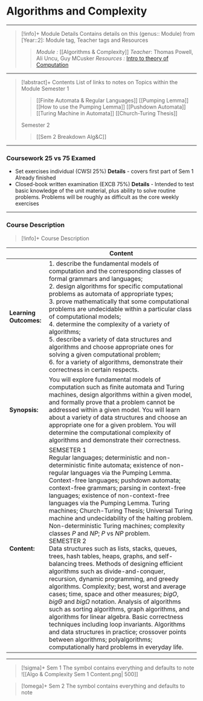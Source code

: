 # Algorithms and Complexity 
---
> [!info]+ Module Details
> Contains details on this (genus:: Module) from [Year::2]: Module tag, Teacher tags and Resources 
> > *Module :*  [[Algorithms & Complexity]]
> > *Teacher*: Thomas Powell, Ali Uncu, Guy MCusker
> > *Resources :* [Intro to theory of Computation](http://debracollege.dspaces.org/bitstream/123456789/671/1/Introduction%20to%20the%20Theory%20of%20Computation_2013%20Sipser.pdf#:~:text=Introduction%20to%20the%20Theory%20of%20Computation,%20Third%20Edition)
> > 

---
> [!abstract]+ Contents
> List of links to notes on Topics within the Module
> Semester 1
> > [[Finite Automata & Regular Languages]]
> [[Pumping Lemma]]
> > [[How to use the Pumping Lemma]]
> > [[Pushdown Automata]]
> > [[Turing Machine in Automata]]
> > [[Church-Turing Thesis]]
> 
> Semester 2 
> > [[Sem 2 Breakdown Alg&C]]
> > 


---
### Coursework 25 vs 75 Examed
- Set exercises individual (CWSI 25%)
	**Details** - covers first part of Sem 1 
		Already finished
- Closed-book written examination (EXCB 75%)
	**Details** - Intended to test basic knowledge of the unit material, plus ability to solve routine problems. Problems will be roughly as difficult as the core weekly exercises
---
### Course Description

> [!info]+  Course Description
> 
|                        | Content        |
| ---------------------- | -------------- |
| **Learning Outcomes:** | 1. describe the fundamental models of computation and the corresponding classes of formal grammars and languages;<br>2. design algorithms for specific computational problems as automata of appropriate types;<br>3. prove mathematically that some computational problems are undecidable within a particular class of computational models;<br>4. determine the complexity of a variety of algorithms;<br>5. describe a variety of data structures and algorithms and choose appropriate ones for solving a given computational problem;<br>6. for a variety of algorithms, demonstrate their correctness in certain respects.                                                                                                                                                                                                                                                                                                                                                                                                                                                                                                                                                                   |
| **Synopsis:**          | You will explore fundamental models of computation such as finite automata and Turing machines, design algorithms within a given model, and formally prove that a problem cannot be addressed within a given model. You will learn about a variety of data structures and choose an appropriate one for a given problem. You will determine the computational complexity of algorithms and demonstrate their correctness.                                                                                                                                                                                                                                                                                                                                                                                                                                                                                                                                                                                                                                                                                                                                                                           |
| **Content:**           | SEMSETER 1 <br> Regular languages; deterministic and non-deterministic finite automata; existence of non-regular languages via the Pumping Lemma. Context-free languages; pushdown automata; context-free grammars; parsing in context-free languages; existence of non-context-free languages via the Pumping Lemma. Turing machines; Church-Turing Thesis; Universal Turing machine and undecidability of the halting problem. Non-deterministic Turing machines; complexity classes $P$ and $NP$; $P$ vs $NP$ problem. <br> SEMESTER 2 <br> Data structures such as lists, stacks, queues, trees, hash tables, heaps, graphs, and self-balancing trees. Methods of designing efficient algorithms such as divide-and-conquer, recursion, dynamic programming, and greedy algorithms. Complexity; best, worst and average cases; time, space and other measures; $big Ο$, $big \Theta$ and $big Ω$ notation. Analysis of algorithms such as sorting algorithms, graph algorithms, and algorithms for linear algebra. Basic correctness techniques including loop invariants. Algorithms and data structures in practice; crossover points between algorithms; polyalgorithms; computationally hard problems in everyday life. |

---

> [!sigma]+ Sem 1
> The symbol contains everything and defaults to note
![[Algo & Complexity Sem 1 Content.png| 500]]

> [!omega]+ Sem 2
> The symbol contains everything and defaults to note


